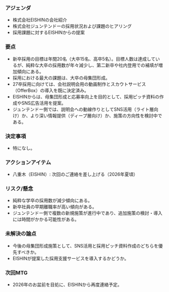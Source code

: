 ### アジェンダ
- 株式会社EISHINの会社紹介
- 株式会社ジュンテンドーの採用状況および課題のヒアリング
- 採用課題に対するEISHINからの提案

### 要点
- 新卒採用の目標は年間20名（大卒15名、高卒5名）。目標人数は達成しているが、純粋な大卒の採用数が年々減少し、第二新卒や社内登用での補填が増加傾向にある。
- 採用における最大の課題は、大卒の母集団形成。
- 27卒採用に向けては、会社説明会用の動画制作とスカウトサービス（OfferBox）の導入を既に決定済み。
- EISHINからは、母集団形成と応募率向上を目的として、採用ピッチ資料の作成やSNS広告活用を提案。
- ジュンテンドー側では、説明会への動線作りとしてSNS活用（ライト層向け）か、より深い情報提供（ディープ層向け）か、施策の方向性を検討中である。

### 決定事項
- 特になし。

### アクションアイテム
- 八重木（EISHIN）: 次回のご連絡を差し上げる（2026年夏頃）

### リスク/懸念
- 純粋な学卒の採用数が減少傾向にある。
- 新卒社員の早期離職率が高い傾向がある。
- ジュンテンドー側で複数の新規施策が進行中であり、追加施策の検討・導入には時間がかかる可能性がある。

### 未解決の論点
- 今後の母集団形成施策として、SNS活用と採用ピッチ資料作成のどちらを優先すべきか。
- EISHINが提案した採用支援サービスを導入するかどうか。

### 次回MTG
- 2026年のお盆前を目処に、EISHINから再度連絡予定。